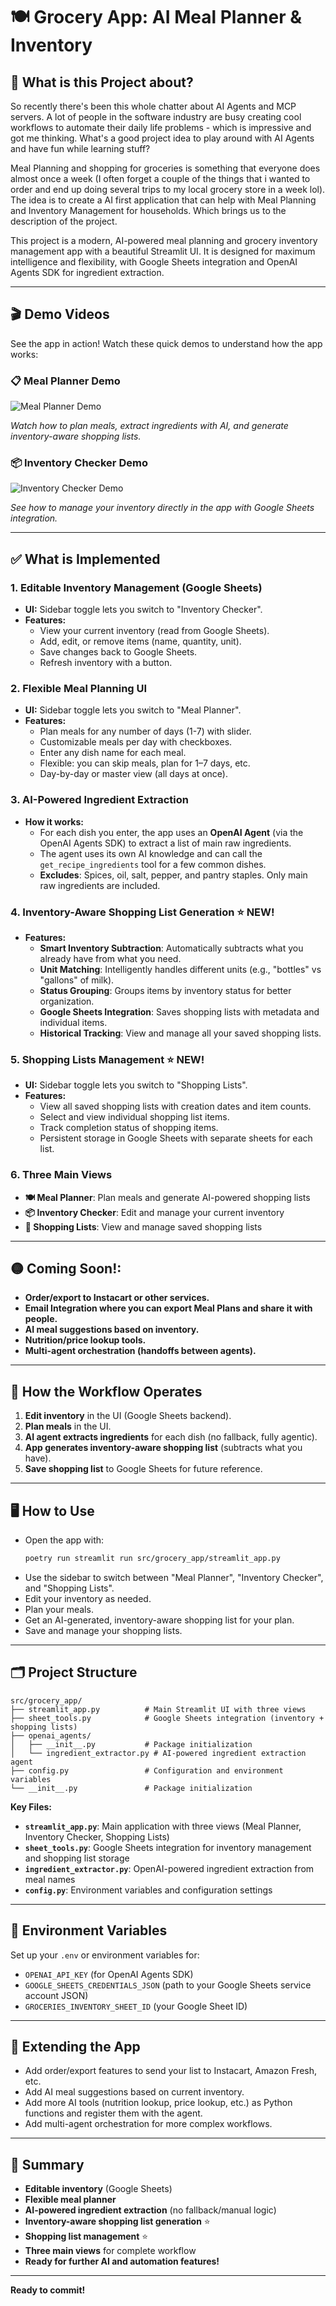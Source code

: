 # 🍽️ Grocery App: AI Meal Planner & Inventory

## 🚀 What is this Project about?

So recently there's been this whole chatter about AI Agents and MCP servers. A lot of people in the software industry are busy creating cool workflows to automate their daily life problems - which is impressive and got me thinking. What's a good project idea to play around with AI Agents and have fun while learning stuff?

Meal Planning and shopping for groceries is something that everyone does almost once a week (I often forget a couple of the things that i wanted to order and end up doing several trips to my local grocery store in a week lol). The idea is to create a AI first application that can help with Meal Planning and Inventory Management for households. Which brings us to the description of the project.

This project is a modern, AI-powered meal planning and grocery inventory management app with a beautiful Streamlit UI. It is designed for maximum intelligence and flexibility, with Google Sheets integration and OpenAI Agents SDK for ingredient extraction.

---

## 🎬 **Demo Videos**

See the app in action! Watch these quick demos to understand how the app works:

### 📋 Meal Planner Demo

![Meal Planner Demo](demo/meal-planner-demo.gif)

_Watch how to plan meals, extract ingredients with AI, and generate inventory-aware shopping lists._

### 📦 Inventory Checker Demo

![Inventory Checker Demo](demo/inventory-checker-demo.gif)

_See how to manage your inventory directly in the app with Google Sheets integration._

---

## ✅ **What is Implemented**

### 1. **Editable Inventory Management (Google Sheets)**

- **UI:** Sidebar toggle lets you switch to "Inventory Checker".
- **Features:**
  - View your current inventory (read from Google Sheets).
  - Add, edit, or remove items (name, quantity, unit).
  - Save changes back to Google Sheets.
  - Refresh inventory with a button.

### 2. **Flexible Meal Planning UI**

- **UI:** Sidebar toggle lets you switch to "Meal Planner".
- **Features:**
  - Plan meals for any number of days (1-7) with slider.
  - Customizable meals per day with checkboxes.
  - Enter any dish name for each meal.
  - Flexible: you can skip meals, plan for 1–7 days, etc.
  - Day-by-day or master view (all days at once).

### 3. **AI-Powered Ingredient Extraction**

- **How it works:**
  - For each dish you enter, the app uses an **OpenAI Agent** (via the OpenAI Agents SDK) to extract a list of main raw ingredients.
  - The agent uses its own AI knowledge and can call the `get_recipe_ingredients` tool for a few common dishes.
  - **Excludes**: Spices, oil, salt, pepper, and pantry staples. Only main raw ingredients are included.

### 4. **Inventory-Aware Shopping List Generation** ⭐ **NEW!**

- **Features:**
  - **Smart Inventory Subtraction**: Automatically subtracts what you already have from what you need.
  - **Unit Matching**: Intelligently handles different units (e.g., "bottles" vs "gallons" of milk).
  - **Status Grouping**: Groups items by inventory status for better organization.
  - **Google Sheets Integration**: Saves shopping lists with metadata and individual items.
  - **Historical Tracking**: View and manage all your saved shopping lists.

### 5. **Shopping Lists Management** ⭐ **NEW!**

- **UI:** Sidebar toggle lets you switch to "Shopping Lists".
- **Features:**
  - View all saved shopping lists with creation dates and item counts.
  - Select and view individual shopping list items.
  - Track completion status of shopping items.
  - Persistent storage in Google Sheets with separate sheets for each list.

### 6. **Three Main Views**

- **🍽️ Meal Planner**: Plan meals and generate AI-powered shopping lists
- **📦 Inventory Checker**: Edit and manage your current inventory
- **🛒 Shopping Lists**: View and manage saved shopping lists

---

## 🟡 **Coming Soon!:**

- **Order/export to Instacart or other services.**
- **Email Integration where you can export Meal Plans and share it with people.**
- **AI meal suggestions based on inventory.**
- **Nutrition/price lookup tools.**
- **Multi-agent orchestration (handoffs between agents).**

---

## 🧠 **How the Workflow Operates**

1. **Edit inventory** in the UI (Google Sheets backend).
2. **Plan meals** in the UI.
3. **AI agent extracts ingredients** for each dish (no fallback, fully agentic).
4. **App generates inventory-aware shopping list** (subtracts what you have).
5. **Save shopping list** to Google Sheets for future reference.

---

## 🖥️ **How to Use**

- Open the app with:
  ```bash
  poetry run streamlit run src/grocery_app/streamlit_app.py
  ```
- Use the sidebar to switch between "Meal Planner", "Inventory Checker", and "Shopping Lists".
- Edit your inventory as needed.
- Plan your meals.
- Get an AI-generated, inventory-aware shopping list for your plan.
- Save and manage your shopping lists.

---

## 🗂️ **Project Structure**

```
src/grocery_app/
├── streamlit_app.py          # Main Streamlit UI with three views
├── sheet_tools.py            # Google Sheets integration (inventory + shopping lists)
├── openai_agents/
│   ├── __init__.py           # Package initialization
│   └── ingredient_extractor.py # AI-powered ingredient extraction agent
├── config.py                 # Configuration and environment variables
└── __init__.py               # Package initialization
```

**Key Files:**

- **`streamlit_app.py`**: Main application with three views (Meal Planner, Inventory Checker, Shopping Lists)
- **`sheet_tools.py`**: Google Sheets integration for inventory management and shopping list storage
- **`ingredient_extractor.py`**: OpenAI-powered ingredient extraction from meal names
- **`config.py`**: Environment variables and configuration settings

---

## 📝 **Environment Variables**

Set up your `.env` or environment variables for:

- `OPENAI_API_KEY` (for OpenAI Agents SDK)
- `GOOGLE_SHEETS_CREDENTIALS_JSON` (path to your Google Sheets service account JSON)
- `GROCERIES_INVENTORY_SHEET_ID` (your Google Sheet ID)

---

## 🧩 **Extending the App**

- Add order/export features to send your list to Instacart, Amazon Fresh, etc.
- Add AI meal suggestions based on current inventory.
- Add more AI tools (nutrition lookup, price lookup, etc.) as Python functions and register them with the agent.
- Add multi-agent orchestration for more complex workflows.

---

## 🏁 **Summary**

- **Editable inventory** (Google Sheets)
- **Flexible meal planner**
- **AI-powered ingredient extraction** (no fallback/manual logic)
- **Inventory-aware shopping list generation** ⭐
- **Shopping list management** ⭐
- **Three main views** for complete workflow
- **Ready for further AI and automation features!**

---

**Ready to commit!**
